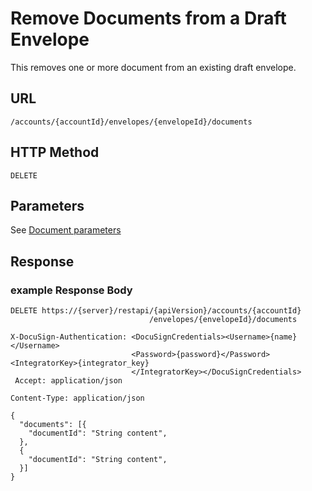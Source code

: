 # Remove Documents from a Draft Envelope

This removes one or more document from an existing draft envelope.

## URL

    /accounts/{accountId}/envelopes/{envelopeId}/documents

## HTTP Method

    DELETE

## Parameters

See [Document parameters](https://www.docusign.com/p/RESTAPIGuide/Content/REST%20API%20References/Document%20Parameters.htm)

## Response

### example Response Body

    DELETE https://{server}/restapi/{apiVersion}/accounts/{accountId}
                                   /envelopes/{envelopeId}/documents
    
    X-DocuSign-Authentication: <DocuSignCredentials><Username>{name}</Username>
                               <Password>{password}</Password><IntegratorKey>{integrator_key}
                               </IntegratorKey></DocuSignCredentials>
     Accept: application/json
    
    Content-Type: application/json
    
    {
      "documents": [{
        "documentId": "String content",
      },
      {
        "documentId": "String content",
      }]
    }

